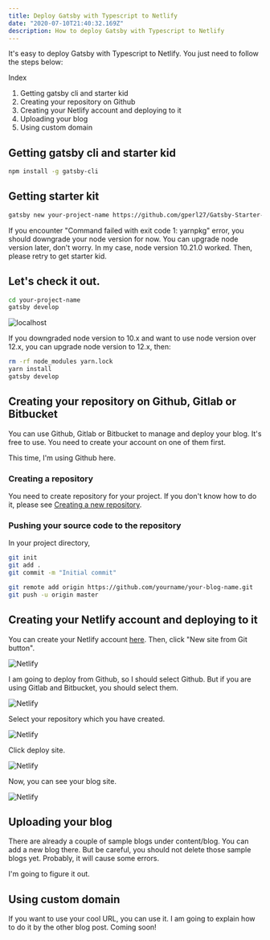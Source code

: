 ```yaml
---
title: Deploy Gatsby with Typescript to Netlify
date: "2020-07-10T21:40:32.169Z"
description: How to deploy Gatsby with Typescript to Netlify
---
```


It's easy to deploy Gatsby with Typescript to Netlify. You just need to follow the steps below:

<div class="mt-8 mb-8">

<nav class='blog-nav'> 
  <div class='inner'>
    <p>Index</p>
    <ol class="top-ol">
      <li class="top-li">Getting gatsby cli and starter kid</li>
      <li class="top-li">Creating your repository on Github</li>
      <li class="top-li">Creating your Netlify account and deploying to it</li>
      <li class="top-li">Uploading your blog</li>
      <li class="top-li">Using custom domain</li>
    </ol>
  </div>
</nav>
</div>

## Getting gatsby cli and starter kid

```bash
npm install -g gatsby-cli
```

## Getting starter kit

```bash
gatsby new your-project-name https://github.com/gperl27/Gatsby-Starter-Blog-Typescript
```

If you encounter "Command failed with exit code 1: yarnpkg" error, you should downgrade your node version for now. You can upgrade node version later, don't worry. In my case, node version 10.21.0 worked. Then, please retry to get starter kid.

## Let's check it out.

```bash
cd your-project-name
gatsby develop
```

![localhost](./localhost-8000.jpg)

If you downgraded node version to 10.x and want to use node version over 12.x, you can upgrade node version to 12.x, then:

```bash
rm -rf node_modules yarn.lock
yarn install
gatsby develop
```

## Creating your repository on Github, Gitlab or Bitbucket

You can use Github, Gitlab or Bitbucket to manage and deploy your blog. It's free to use. You need to create your account on one of them first.

This time, I'm using Github here.

### Creating a repository

You need to create repository for your project. If you don't know how to do it, please see [Creating a new repository](https://docs.github.com/en/enterprise/2.13/user/articles/creating-a-new-repository#:~:text=In%20the%20upper%2Dright%20corner,repository%20either%20public%20or%20private.).

### Pushing your source code to the repository

In your project directory,

```bash
git init
git add .
git commit -m "Initial commit"
```

```bash
git remote add origin https://github.com/yourname/your-blog-name.git
git push -u origin master
```

## Creating your Netlify account and deploying to it

You can create your Netlify account [here](https://app.netlify.com/). Then, click "New site from Git button".

![Netlify](./create-new-site-button.jpg)

I am going to deploy from Github, so I should select Github. But if you are using Gitlab and Bitbucket, you should select them.

![Netlify](./netlify-select-git.jpg)

Select your repository which you have created.

![Netlify](./netlify-select-repository.jpg)

Click deploy site.

![Netlify](./netlify-deploy.jpg)

Now, you can see your blog site.

![Netlify](./netlify-deployed.jpg)

## Uploading your blog

There are already a couple of sample blogs under content/blog. You can add a new blog there. But be careful, you should not delete those sample blogs yet. Probably, it will cause some errors.

I'm going to figure it out.

## Using custom domain

If you want to use your cool URL, you can use it.
I am going to explain how to do it by the other blog post. Coming soon!
